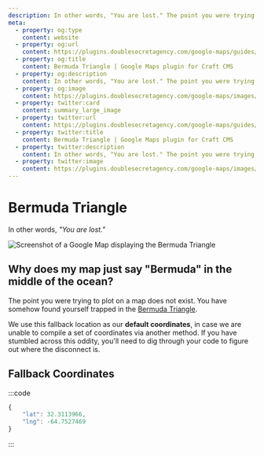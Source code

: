 ```yaml
---
description: In other words, "You are lost." The point you were trying to plot on a map does not exist. You have somehow found yourself trapped in the Bermuda Triangle.
meta:
  - property: og:type
    content: website
  - property: og:url
    content: https://plugins.doublesecretagency.com/google-maps/guides/bermuda-triangle/
  - property: og:title
    content: Bermuda Triangle | Google Maps plugin for Craft CMS
  - property: og:description
    content: In other words, "You are lost." The point you were trying to plot on a map does not exist. You have somehow found yourself trapped in the Bermuda Triangle.
  - property: og:image
    content: https://plugins.doublesecretagency.com/google-maps/images/guides/bermuda-triangle.png
  - property: twitter:card
    content: summary_large_image
  - property: twitter:url
    content: https://plugins.doublesecretagency.com/google-maps/guides/bermuda-triangle/
  - property: twitter:title
    content: Bermuda Triangle | Google Maps plugin for Craft CMS
  - property: twitter:description
    content: In other words, "You are lost." The point you were trying to plot on a map does not exist. You have somehow found yourself trapped in the Bermuda Triangle.
  - property: twitter:image
    content: https://plugins.doublesecretagency.com/google-maps/images/guides/bermuda-triangle.png
---
```


# Bermuda Triangle

In other words, _"You are lost."_

<img class="dropshadow" :src="$withBase('/images/guides/bermuda-triangle.png')" alt="Screenshot of a Google Map displaying the Bermuda Triangle">

## Why does my map just say "Bermuda" in the middle of the ocean?

The point you were trying to plot on a map does not exist. You have somehow found yourself trapped in the [Bermuda Triangle](https://en.wikipedia.org/wiki/Bermuda_Triangle).

We use this fallback location as our **default coordinates**, in case we are unable to compile a set of coordinates via another method. If you have stumbled across this oddity, you'll need to dig through your code to figure out where the disconnect is.

## Fallback Coordinates

:::code
```js JSON
{
    "lat": 32.3113966,
    "lng": -64.7527469
}
```
:::
